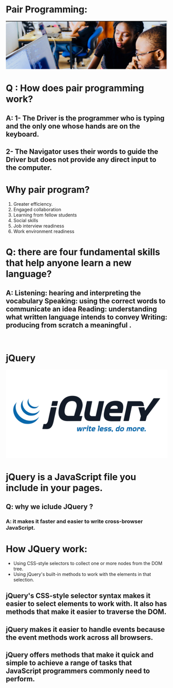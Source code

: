 # Pair Programming:

![](pp.png)


# Q : How does pair programming work?
## A: 1- The Driver is the programmer who is typing and the only one whose hands are on the keyboard.
   ## 2- The Navigator uses their words to guide the Driver but does not provide any direct input to the computer.

   # Why pair program?
   1. Greater efficiency.
   2. Engaged collaboration
   3. Learning from fellow students
   4. Social skills
   5. Job interview readiness
   6. Work environment readiness


# Q: there are four fundamental skills that help anyone learn a new language?
## A: Listening: hearing and interpreting the vocabulary Speaking: using the correct words to communicate an idea Reading: understanding what written language intends to convey Writing: producing from scratch a meaningful .

<br>

# jQuery

![](jq.png)

# jQuery is a JavaScript file you include in your pages. 

## Q: why we iclude JQuery ?
### A: it makes it faster and easier to write cross-browser JavaScript.

# How JQuery work:
- Using CSS-style selectors to collect one or more nodes from the DOM tree.
- Using jQuery's built-in methods to work with the elements in that selection.

## jQuery's CSS-style selector syntax makes it easier to select elements to work with. It also has methods that make it easier to traverse the DOM.

## jQuery makes it easier to handle events because the event methods work across all browsers.

## jQuery offers methods that make it quick and simple to achieve a range of tasks that JavaScript programmers commonly need to perform. 


